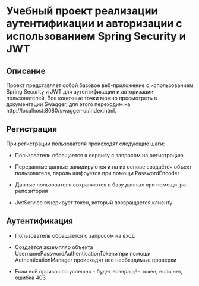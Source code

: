 # Учебный проект реализации аутентификации и авторизации с использованием Spring Security и JWT

## Описание

Проект представляет собой базовое веб-приложение с использованием Spring Security и JWT для аутентификации и авторизации пользователей.
Все конечные точки можно просмотреть в документации Swagger, для этого переходим на http://localhost:8080/swagger-ui/index.html.
## Регистрация

При регистрации пользователя происходят следующие шаги:

* Пользователь обращается к сервису с запросом на регистрацию

* Переданные данные валидируются и на их основе создаётся объект пользователя, пароль шифруется при помощи PasswordEncoder

* Данные пользователя сохраняются в базу данных при помощи jpa-репозитория

* JwtService генерирует токен, который возвращается клиенту

## Аутентификация

* Пользователь обращается с запросом на вход

* Создаётся экземпляр объекта UsernamePasswordAuthenticationTokenи при помощи AuthenticationManager происходят все необходимые проверки

* Если всё произошло успешно - будет возвращён токен, если нет, ошибка 403

